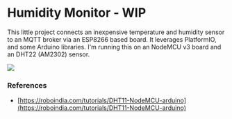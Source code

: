 # Humidity Monitor - WIP

This little project connects an inexpensive temperature and humidity sensor to an MQTT broker via an ESP8266 based board. It leverages PlatformIO, and some Arduino libraries. I'm running this on an NodeMCU v3 board and an DHT22 (AM2302) sensor.

![](docs/dh22-pinouts.jpg)

### References

- [https://roboindia.com/tutorials/DHT11-NodeMCU-arduino](https://roboindia.com/tutorials/DHT11-NodeMCU-arduino)
